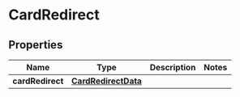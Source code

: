 

# CardRedirect


## Properties

| Name | Type | Description | Notes |
|------------ | ------------- | ------------- | -------------|
|**cardRedirect** | [**CardRedirectData**](CardRedirectData.md) |  |  |



